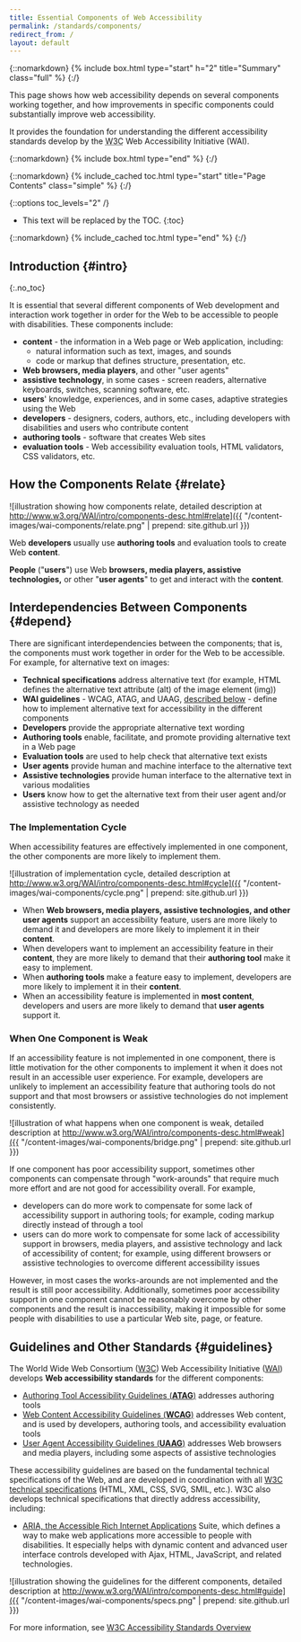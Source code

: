 ```yaml
---
title: Essential Components of Web Accessibility
permalink: /standards/components/
redirect_from: /
layout: default
---
```


{::nomarkdown}
{% include box.html type="start" h="2" title="Summary" class="full" %}
{:/}

This page shows how web accessibility depends on several components working together, and how improvements in specific components could substantially improve web accessibility.

It provides the foundation for understanding the different accessibility standards develop by the <abbr title="World Wide Web Consortium">W3C</abbr> Web Accessibility Initiative (WAI).

{::nomarkdown}
{% include box.html type="end" %}
{:/}

{::nomarkdown}
{% include_cached toc.html type="start" title="Page Contents" class="simple" %}
{:/}

{::options toc_levels="2" /}

-   This text will be replaced by the TOC.
{:toc}

{::nomarkdown}
{% include_cached toc.html type="end" %}
{:/}


Introduction {#intro}
----------------------
{:.no_toc}

It is essential that several different components of Web development and
interaction work together in order for the Web to be accessible to
people with disabilities. These components include:

-   **content** - the information in a Web page or Web application,
    including:
    -   natural information such as text, images, and sounds
    -   code or markup that defines structure, presentation, etc.
-   **Web browsers, media players**, and other "user agents"
-   **assistive technology**, in some cases - screen readers,
    alternative keyboards, switches, scanning software, etc.
-   **users**' knowledge, experiences, and in some cases, adaptive
    strategies using the Web
-   **developers** - designers, coders, authors, etc., including
    developers with disabilities and users who contribute content
-   **authoring tools** - software that creates Web sites
-   **evaluation tools** - Web accessibility evaluation tools, HTML
    validators, CSS validators, etc.

How the Components Relate {#relate}
------------------------------------

![illustration showing how components relate, detailed description at http://www.w3.org/WAI/intro/components-desc.html#relate]({{ "/content-images/wai-components/relate.png" | prepend: site.github.url }})

Web **developers** usually use **authoring tools** and evaluation tools
to create Web **content**.

**People** ("**users**") use Web **browsers, media players, assistive
technologies,** or other "**user agents**" to get and interact with the
**content**.

Interdependencies Between Components {#depend}
-----------------------------------------------

There are significant interdependencies between the components; that is,
the components must work together in order for the Web to be accessible.
For example, for alternative text on images:

-   **Technical specifications** address alternative text (for example,
    HTML defines the alternative text attribute (alt) of the image
    element (img))
-   **WAI guidelines** - WCAG, ATAG, and UAAG, [described
    below](#guidelines) - define how to implement alternative text for
    accessibility in the different components
-   **Developers** provide the appropriate alternative text wording
-   **Authoring tools** enable, facilitate, and promote providing
    alternative text in a Web page
-   **Evaluation tools** are used to help check that alternative text
    exists
-   **User agents** provide human and machine interface to the
    alternative text
-   **Assistive technologies** provide human interface to the
    alternative text in various modalities
-   **Users** know how to get the alternative text from their user agent
    and/or assistive technology as needed

### The Implementation Cycle

When accessibility features are effectively implemented in one
component, the other components are more likely to implement them.

![illustration of implementation cycle, detailed description at http://www.w3.org/WAI/intro/components-desc.html#cycle]({{ "/content-images/wai-components/cycle.png" | prepend: site.github.url }})

-   When **Web browsers, media players, assistive technologies, and
    other user agents** support an accessibility feature, users are more
    likely to demand it and developers are more likely to implement it
    in their **content**.
-   When developers want to implement an accessibility feature in their
    **content**, they are more likely to demand that their **authoring
    tool** make it easy to implement.
-   When **authoring tools** make a feature easy to implement,
    developers are more likely to implement it in their **content**.
-   When an accessibility feature is implemented in **most content**,
    developers and users are more likely to demand that **user agents**
    support it.

### When One Component is Weak

If an accessibility feature is not implemented in one component, there
is little motivation for the other components to implement it when it
does not result in an accessible user experience. For example,
developers are unlikely to implement an accessibility feature that
authoring tools do not support and that most browsers or assistive
technologies do not implement consistently.

![illustration of what happens when one component is weak, detailed
description at http://www.w3.org/WAI/intro/components-desc.html#weak]({{ "/content-images/wai-components/bridge.png" | prepend: site.github.url }})

If one component has poor accessibility support, sometimes other
components can compensate through "work-arounds" that require much more
effort and are not good for accessibility overall. For example,

-   developers can do more work to compensate for some lack of
    accessibility support in authoring tools; for example, coding markup
    directly instead of through a tool
-   users can do more work to compensate for some lack of accessibility
    support in browsers, media players, and assistive technology and
    lack of accessibility of content; for example, using different
    browsers or assistive technologies to overcome different
    accessibility issues

However, in most cases the works-arounds are not implemented and the
result is still poor accessibility. Additionally, sometimes poor
accessibility support in one component cannot be reasonably overcome by
other components and the result is inaccessibility, making it impossible
for some people with disabilities to use a particular Web site, page, or
feature.

Guidelines and Other Standards {#guidelines}
--------------------------------------------------

The World Wide Web Consortium ([W3C](https://www.w3.org/)) Web Accessibility Initiative
([WAI](https://www.w3.org/WAI/)) develops **Web accessibility standards** for the
different components:

-   [Authoring Tool Accessibility Guidelines (**ATAG**)](atag.php)
    addresses authoring tools
-   [Web Content Accessibility Guidelines (**WCAG**)](wcag.php)
    addresses Web content, and is used by developers, authoring tools,
    and accessibility evaluation tools
-   [User Agent Accessibility Guidelines (**UAAG**)](uaag.php) addresses
    Web browsers and media players, including some aspects of assistive
    technologies

<p>These accessibility guidelines are based on the fundamental technical specifications of the Web, and are developed in coordination with all <a href="https://www.w3.org/TR/">W3C technical specifications</a> (HTML, XML, CSS, SVG, SMIL, etc.). W3C also develops technical specifications that directly address accessibility, including:</p>
<ul>
  <li><a href="https://w3c.github.io/wai-website/standards/aria/">ARIA, the Accessible Rich Internet Applications</a> Suite, which defines a way to make web applications more accessible to people with disabilities. It especially helps with dynamic content and advanced user interface controls developed with Ajax, HTML, JavaScript, and related technologies.</li>
</ul>

![illustration showing the guidelines for the different components, detailed description at http://www.w3.org/WAI/intro/components-desc.html#guide]({{ "/content-images/wai-components/specs.png" | prepend: site.github.url }})

For more information, see [W3C Accessibility Standards Overview](https://w3c.github.io/wai-std-gl-overview/standards-guidelines/)
